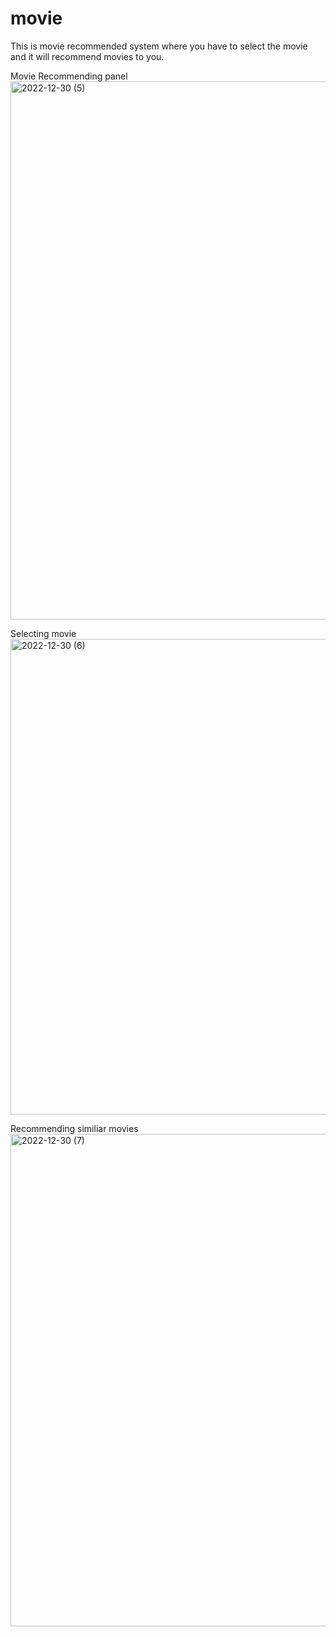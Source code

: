 # movie
 This is movie recommended system where you have to select the movie and it will recommend movies to you.
 
 Movie Recommending panel
 <img width="861" alt="2022-12-30 (5)" src="https://user-images.githubusercontent.com/79889734/210082240-5992e334-a138-4633-8e0a-3216bb56e4d0.png">
 
 Selecting movie 
 <img width="761" alt="2022-12-30 (6)" src="https://user-images.githubusercontent.com/79889734/210082355-687f8078-5851-4941-bcb1-9d7e1acaa099.png">

Recommending similiar movies 
<img width="788" alt="2022-12-30 (7)" src="https://user-images.githubusercontent.com/79889734/210082424-18702867-fc77-4031-8a3f-9ee7129b8f84.png">

